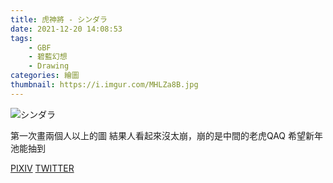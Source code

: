 ```yaml
---
title: 虎神將 - シンダラ
date: 2021-12-20 14:08:53
tags:
    - GBF
    - 碧藍幻想
    - Drawing
categories: 繪圖
thumbnail: https://i.imgur.com/MHLZa8B.jpg
---
```

![シンダラ](https://i.imgur.com/MHLZa8B.jpg)

第一次畫兩個人以上的圖
結果人看起來沒太崩，崩的是中間的老虎QAQ
希望新年池能抽到

[PIXIV](https://www.pixiv.net/artworks/94845596)
[TWITTER](https://twitter.com/cylin910021/status/1472009947013853185)